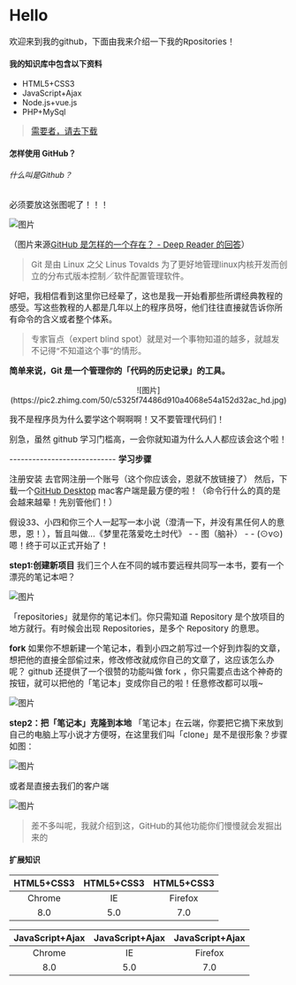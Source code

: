 # Hello

欢迎来到我的github，下面由我来介绍一下我的Rpositories！

#### 我的知识库中包含以下资料

* HTML5+CSS3
* JavaScript+Ajax
* Node.js+vue.js
* PHP+MySql

> [需要者，请去下载](http://www.w3school.com.cn/)

#### 怎样使用 GitHub？

###### 什么叫是Github？

必须要放这张图呢了！！！

![图片](https://pic2.zhimg.com/50/7c9d3403bf922b1663f56975869c829b_hd.jpg "是不是看着很迷茫")

（图片来源<u>[GitHub 是怎样的一个存在？ - Deep Reader 的回答](https://www.zhihu.com/question/28976652/answer/42804737)</u>）

> Git 是由 Linux 之父 Linus Tovalds 为了更好地管理linux内核开发而创立的分布式版本控制／软件配置管理软件。

好吧，我相信看到这里你已经晕了，这也是我一开始看那些所谓经典教程的感受。写这些教程的人都是几年以上的程序员呀，他们往往直接就告诉你所有命令的含义或者整个体系。

> 专家盲点（expert blind spot）就是对一个事物知道的越多，就越发不记得“不知道这个事”的情形。

<b>简单来说，Git 是一个管理你的「代码的历史记录」的工具。</b>

<center>![图片](https://pic2.zhimg.com/50/c5325f74486d910a4068e54a152d32ac_hd.jpg)</center>

我不是程序员为什么要学这个啊啊啊！又不要管理代码们！

别急，虽然 github 学习门槛高，一会你就知道为什么人人都应该会这个啦！

<span>----------------------------</span>
<b>学习步骤</b>

注册安装
去官网注册一个账号（这个你应该会，恩就不放链接了）
然后，下载一个[GitHub Desktop](https://link.zhihu.com/?target=https%3A//desktop.github.com/) mac客户端是最方便的啦！（命令行什么的真的是会越来越晕！先别管他们！）

假设33、小四和你三个人一起写一本小说（澄清一下，并没有黑任何人的意思，恩！），暂且叫做...《梦里花落爱吃土时代》
<span>- -</span>
图（脑补）
<span>- -</span>
(⊙v⊙)嗯！终于可以正式开始了！

<b>step1:创建新项目</b>
我们三个人在不同的城市要远程共同写一本书，要有一个漂亮的笔记本吧？

![图片](https://pic2.zhimg.com/50/fa17ad7322545d236198a206063f378e_hd.jpg)

「repositories」就是你的笔记本们。你只需知道 Repository 是个放项目的地方就行。有时候会出现 Repositories，是多个 Repository 的意思。

<span>**fork**</span>
如果你不想新建一个笔记本，看到小四之前写过一个好到炸裂的文章，想把他的直接全部偷过来，修改修改就成你自己的文章了，这应该怎么办呢？
github 还提供了一个很赞的功能叫做 fork ，你只需要点击这个神奇的按钮，就可以把他的「笔记本」变成你自己的啦！任意修改都可以哦~

![图片](https://pic1.zhimg.com/50/ed6d6fdc68fb300709095e8fa829997b_hd.jpg)
<br>

<b>step2：把「笔记本」克隆到本地</b>
「笔记本」在云端，你要把它摘下来放到自己的电脑上写小说才方便呀，在这里我们叫「clone」是不是很形象？步骤如图：

![图片](https://pic3.zhimg.com/50/345025e3b5d537f52570674099110af3_hd.jpg)

或者是直接去我们的客户端

![图片](https://pic3.zhimg.com/50/c310968fe62435088824d9de6dbb8be6_hd.jpg)

> 差不多叫呢，我就介绍到这，GitHub的其他功能你们慢慢就会发掘出来的

#### 扩展知识
|HTML5+CSS3|HTML5+CSS3|HTML5+CSS3|
|:---:|:---:|:---:|
|Chrome|IE|Firefox|Safari|
|8.0|5.0|7.0|8.0|

|JavaScript+Ajax|JavaScript+Ajax|JavaScript+Ajax|
|:---:|:---:|:---:|
|Chrome|IE|Firefox|Safari|
|8.0|5.0|7.0|8.0|

<style>
	p{
		font-size:15px;
	}
</style>


